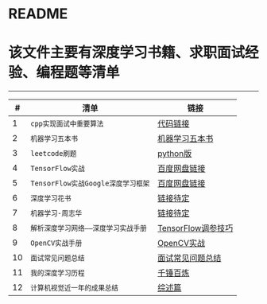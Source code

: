 README
===========================
# 该文件主要有深度学习书籍、求职面试经验、编程题等清单

****

|#|清单|链接|
|---|----|-----|
|1|`cpp实现面试中重要算法`|[代码链接](https://github.com/computervisionlearner/CppCode)|
|2|`机器学习五本书`|[机器学习五本书](https://pan.baidu.com/s/1tT_pX4pPF7N8edlkwsY-Jw)|
|3|`leetcode刷题`|[python版](https://github.com/computervisionlearner/leetcode)|
|4|`TensorFlow实战`|[百度网盘链接](https://pan.baidu.com/s/1l6IsLWcUmk4osJw7MD2zbg)|
|5|`TensorFlow实战Google深度学习框架`|[百度网盘链接](https://pan.baidu.com/s/1WaNF4ynZ9FgwBSZwHImnFA)|
|6|`深度学习花书`|[链接待定](链接待定)|
|7|`机器学习-周志华`|[链接待定](链接待定)|
|8|`解析深度学习网络——深度学习实战手册`|[TensorFlow调参技巧](链接待定)|
|9|`OpenCV实战手册`|[OpenCV实战](https://github.com/computervisionlearner/Start_DeepLearning/blob/master/OpenCV官方教程中文版%EF%BC%88For%20Python%EF%BC%89.pdf)|
|10|`面试常见问题总结`|[面试常见问题总结](https://github.com/computervisionlearner/Start_DeepLearning/blob/master/面试题总结.md)|
|11|`我的深度学习历程`|[千锤百炼](https://github.com/computervisionlearner/Start_DeepLearning/blob/master/我的深度学习之路.pdf)|
|12|`计算机视觉近一年的成果总结`|[综述篇](https://github.com/computervisionlearner/Start_DeepLearning/blob/master/AYearofComputerVisionPDF.pdf)|
